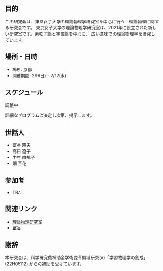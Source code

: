 ## 目的
この研究会は、東京女子大学の理論物理学研究室を中心に行う、理論物理に関する研究会です。
東京女子大学の理論物理学研究室は、2021年に設立された新しい研究室です。素粒子論と宇宙論を中心に、
広い意味での理論物理学を研究しています。

## 場所・日時

- 場所: 京都
- 開催期間: 2/9(日) - 2/12(水)

## スケジュール

<!--
|                      | 2/9(日) | 2/10(月)  |2/11(火) | 2/12(水) |
| -------------------- | --------- | ---------- | --------- | --------- |
| 午前   (10:00-12:00) | 移動      | 講演       | 講演      | 移動      |
| 午後1 (14:00-15:00)  | 移動      | 自由討論 | 講演      | 移動      |
| 午後2(16:00-18:00)   | 講演      | 自由討論 | 講演      |           |
| 午後3(18:00-21:00)   | 講演      | 懇親会     | 講演      |           |
-->

調整中

詳細なプログラムは決定し次第、掲示します。

## 世話人
- 富谷 昭夫
- 高田 遼子
- 中村 由規子
- 畑 百花

## 参加者
- TBA
  
## 関連リンク

- [理論物理研究室](https://sites.google.com/lab.twcu.ac.jp/phys-ja/home)
- [富谷](https://www2.yukawa.kyoto-u.ac.jp/~akio.tomiya/)

## 謝辞
本研究会は、科学研究費補助金学術変革領域研究(A)「学習物理学の創成」(22H05112) からの補助を受けています。
